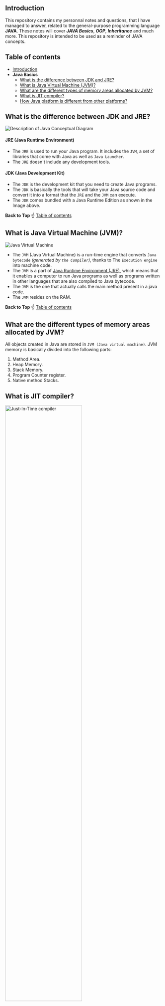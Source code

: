 ## Introduction
This repository contains my personnal notes and questions, that I have managed to answer, related to the general-purpose programming language __JAVA__. These notes will cover ___JAVA Basics___, ___OOP___, ___Inheritance___ and much more. This repository is intended to be used as a reminder of JAVA concepts.
## Table of contents
* [Introduction](#Introduction)
* __Java Basics__
    * [What is the difference between JDK and JRE?](#what-is-the-difference-between-jdk-and-jre)
    * [What is Java Virtual Machine (JVM)?](#what-is-java-virtual-machine-jvm)
    * [What are the different types of memory areas allocated by JVM?](#what-are-the-different-types-of-memory-areas-allocated-by-jvm)
    * [What is JIT compiler?](#what-is-jit-compiler)
    * [How Java platform is different from other platforms?](#how-java-platform-is-different-from-other-platforms)
    
## What is the difference between JDK and JRE?
<img src="https://lh3.googleusercontent.com/proxy/3mROJt4It2-QP2JQb5aW4fCgXa1HzvKioZTC734RpDnSKVHQ2WUvWyF0qX8jabPJOe28QxxeYVmSbUTu04C9ATbIjOmDkX5CeaNVm3b7ajCiKQk4msEnWY2UU3HykPkd" alt="Description of Java Conceptual Diagram"><br/>
#### JRE (Java Runtime Environment)
* The `JRE` is used to run your Java program. It includes the `JVM`, a set of libraries that come with Java as well as `Java Launcher`.
* The `JRE` doesn't include any development tools.
#### JDK (Java Development Kit)
* The `JDK` is the development kit that you need to create Java programs. 
* The `JDK` is basically the tools that will take your Java source code and convert it into a format that the `JRE` and the `JVM` can execute.
* The `JDK` comes bundled with a Java Runtime Edition as shown in the Image above.

__Back to Top__ :point_up: [Table of contents](#table-of-contents)

## What is Java Virtual Machine (JVM)?
<img src="https://math.hws.edu/javanotes/c1/overview-fig3.png" alt="Java Virtual Machine"><br/>
* The `JVM` (Java Virtual Machine) is a run-time engine that converts `Java bytecode` _(generated by `the Compiler`)_, thanks to The `Execution engine` into machine code.
* The `JVM` is a part of [Java Runtime Environment (JRE)](#jre-java-runtime-environment), which means that it enables a computer to run Java programs as well as programs written in other languages that are also compiled to Java bytecode.
* The `JVM` is the one that actually calls the main method present in a java code.
* The `JVM` resides on the RAM.

__Back to Top__ :point_up: [Table of contents](#table-of-contents)

## What are the different types of memory areas allocated by JVM?
All objects created in Java are stored in `JVM (Java virtual machine)`. JVM memory is basically divided into the following parts:
1. Method Area.
2. Heap Memory.
3. Stack Memory.
4. Program Counter register.
5. Native method Stacks.

## What is JIT compiler?
<img src="https://www.edureka.co/blog/wp-content/uploads/2019/06/JIT-Compiler-JIT-in-Java-Edureka-2.png" alt="Just-In-Time compiler" width="70%"><br/>
* The `Just-In-Time (JIT) compiler` is a an essential part of the JRE, that improves the performance of Java applications by compiling platform-neutral Java bytecode into native machine code at run time.
* Without `the JIT`, the JVM has to interpret the bytecodes itself - a process that requires extra CPU and memory.

__Back to Top__ :point_up: [Table of contents](#table-of-contents)

## How Java platform is different from other platforms?
* Most platforms can be described as a combination of the operating system and underlying hardware. The Java platform differs from most other platforms in that it's a software-only platform that runs on top of other hardware-based platforms.
* The Java platform has two components:
   * [The Java Virtual Machine](#what-is-java-virtual-machine-jvm).
   * The Java Application Programming Interface (API).

